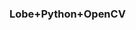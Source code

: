 ### Lobe+Python+OpenCV

<!--
**156-book/156-book** is a ✨ _special_ ✨ repository because its `README.md` (this file) appears on your GitHub profile.


